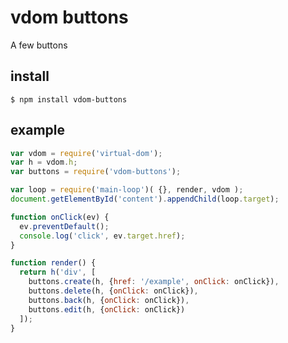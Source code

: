 # vdom buttons

A few buttons


## install

    $ npm install vdom-buttons


## example
```js
var vdom = require('virtual-dom');
var h = vdom.h;
var buttons = require('vdom-buttons');

var loop = require('main-loop')( {}, render, vdom );
document.getElementById('content').appendChild(loop.target);

function onClick(ev) {
  ev.preventDefault();
  console.log('click', ev.target.href);
}

function render() {
  return h('div', [
    buttons.create(h, {href: '/example', onClick: onClick}),
    buttons.delete(h, {onClick: onClick}),
    buttons.back(h, {onClick: onClick}),
    buttons.edit(h, {onClick: onClick})
  ]);
}
```
